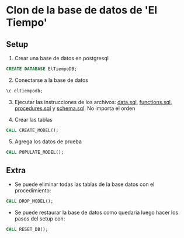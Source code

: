 # Clon de la base de datos de **'El Tiempo'**

## Setup

1. Crear una base de datos en postgresql

```sql
CREATE DATABASE ElTiempoDB;
```

2. Conectarse a la base de datos

```sql
\c eltiempodb;
```

3. Ejecutar las instrucciones de los archivos: [data.sql](data.sql), [functions.sql](functions.sql), [procedures.sql](procedures.sql) y [schema.sql](schema.sql). No importa el orden

4. Crear las tablas
```sql
CALL CREATE_MODEL();
```

5. Agrega los datos de prueba
```sql
CALL POPULATE_MODEL();
```

## Extra

* Se puede eliminar todas las tablas de la base datos con el procedimiento:

```sql
CALL DROP_MODEL();
```

* Se puede restaurar la base de datos como quedaria luego hacer los pasos del setup con:

```sql
CALL RESET_DB();
```
